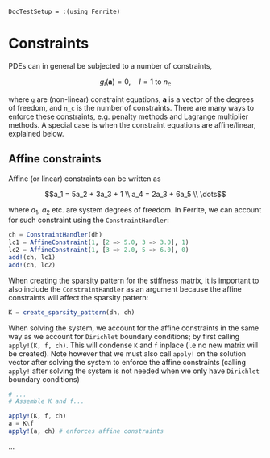 ```@meta
DocTestSetup = :(using Ferrite)
```

# Constraints

PDEs can in general be subjected to a number of constraints, 

```math
g_I(\boldsymbol{a}) = 0, \quad I = 1 \text{ to } n_c
```

where `g` are (non-linear) constraint equations, $\boldsymbol{a}$ is a vector of the
degrees of freedom, and ``n_c`` is the number of constraints. There are many ways to
enforce these constraints, e.g. penalty methods and Lagrange multiplier methods. A special
case is when the constraint equations are affine/linear, explained below. 

## Affine constraints

Affine (or linear) constraints can be written as

```math
a_1 =  5a_2 + 3a_3 + 1 \\
a_4 =  2a_3 + 6a_5 \\
\dots
```

where $a_1$, $a_2$ etc. are system degrees of freedom. In Ferrite, we can account for 
such constraint using the `ConstraintHandler`:

```julia
ch = ConstraintHandler(dh)
lc1 = AffineConstraint(1, [2 => 5.0, 3 => 3.0], 1)
lc2 = AffineConstraint(1, [3 => 2.0, 5 => 6.0], 0)
add!(ch, lc1)
add!(ch, lc2)
```

When creating the sparsity pattern for the stiffness matrix, it is important to also include the `ConstraintHandler` 
as an argument because the affine constraints will affect the sparsity pattern:

```julia
K = create_sparsity_pattern(dh, ch)
```

When solving the system, we account for the affine constraints in the same way as we account for 
`Dirichlet` boundary conditions; by first calling `apply!(K, f, ch)`. This will condense `K` and `f` inplace (i.e
no new matrix will be created). Note however that we must also call `apply!` on the solution vector after 
solving the system to enforce the affine constraints (calling `apply!` after solving the system is not needed 
when we only have `Dirichlet` boundary conditions)

```julia
# ...
# Assemble K and f...

apply!(K, f, ch)
a = K\f
apply!(a, ch) # enforces affine constraints

```


...
